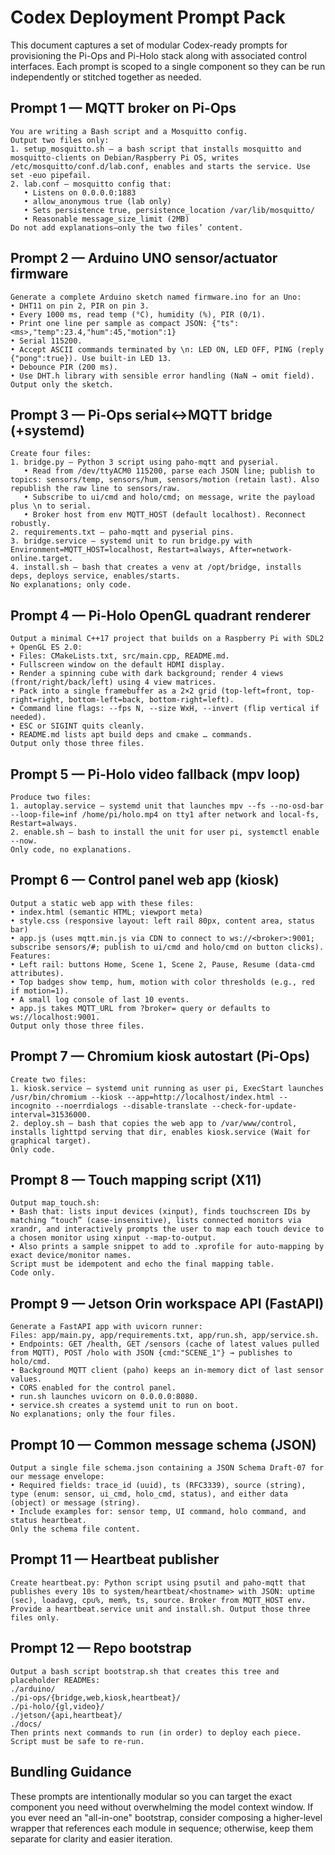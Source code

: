 # Codex Deployment Prompt Pack

This document captures a set of modular Codex-ready prompts for provisioning the Pi-Ops and Pi-Holo stack along with associated control interfaces. Each prompt is scoped to a single component so they can be run independently or stitched together as needed.

## Prompt 1 — MQTT broker on Pi-Ops
```
You are writing a Bash script and a Mosquitto config.
Output two files only:
1. setup_mosquitto.sh – a bash script that installs mosquitto and mosquitto-clients on Debian/Raspberry Pi OS, writes /etc/mosquitto/conf.d/lab.conf, enables and starts the service. Use set -euo pipefail.
2. lab.conf – mosquitto config that:
   • Listens on 0.0.0.0:1883
   • allow_anonymous true (lab only)
   • Sets persistence true, persistence_location /var/lib/mosquitto/
   • Reasonable message_size_limit (2MB)
Do not add explanations—only the two files’ content.
```

## Prompt 2 — Arduino UNO sensor/actuator firmware
```
Generate a complete Arduino sketch named firmware.ino for an Uno:
• DHT11 on pin 2, PIR on pin 3.
• Every 1000 ms, read temp (°C), humidity (%), PIR (0/1).
• Print one line per sample as compact JSON: {"ts":<ms>,"temp":23.4,"hum":45,"motion":1}
• Serial 115200.
• Accept ASCII commands terminated by \n: LED ON, LED OFF, PING (reply {"pong":true}). Use built-in LED 13.
• Debounce PIR (200 ms).
• Use DHT.h library with sensible error handling (NaN → omit field).
Output only the sketch.
```

## Prompt 3 — Pi-Ops serial↔MQTT bridge (+systemd)
```
Create four files:
1. bridge.py – Python 3 script using paho-mqtt and pyserial.
   • Read from /dev/ttyACM0 115200, parse each JSON line; publish to topics: sensors/temp, sensors/hum, sensors/motion (retain last). Also republish the raw line to sensors/raw.
   • Subscribe to ui/cmd and holo/cmd; on message, write the payload plus \n to serial.
   • Broker host from env MQTT_HOST (default localhost). Reconnect robustly.
2. requirements.txt – paho-mqtt and pyserial pins.
3. bridge.service – systemd unit to run bridge.py with Environment=MQTT_HOST=localhost, Restart=always, After=network-online.target.
4. install.sh – bash that creates a venv at /opt/bridge, installs deps, deploys service, enables/starts.
No explanations; only code.
```

## Prompt 4 — Pi-Holo OpenGL quadrant renderer
```
Output a minimal C++17 project that builds on a Raspberry Pi with SDL2 + OpenGL ES 2.0:
• Files: CMakeLists.txt, src/main.cpp, README.md.
• Fullscreen window on the default HDMI display.
• Render a spinning cube with dark background; render 4 views (front/right/back/left) using 4 view matrices.
• Pack into a single framebuffer as a 2×2 grid (top-left=front, top-right=right, bottom-left=back, bottom-right=left).
• Command line flags: --fps N, --size WxH, --invert (flip vertical if needed).
• ESC or SIGINT quits cleanly.
• README.md lists apt build deps and cmake … commands.
Output only those three files.
```

## Prompt 5 — Pi-Holo video fallback (mpv loop)
```
Produce two files:
1. autoplay.service – systemd unit that launches mpv --fs --no-osd-bar --loop-file=inf /home/pi/holo.mp4 on tty1 after network and local-fs, Restart=always.
2. enable.sh – bash to install the unit for user pi, systemctl enable --now.
Only code, no explanations.
```

## Prompt 6 — Control panel web app (kiosk)
```
Output a static web app with these files:
• index.html (semantic HTML; viewport meta)
• style.css (responsive layout: left rail 80px, content area, status bar)
• app.js (uses mqtt.min.js via CDN to connect to ws://<broker>:9001; subscribe sensors/#; publish to ui/cmd and holo/cmd on button clicks).
Features:
• Left rail: buttons Home, Scene 1, Scene 2, Pause, Resume (data-cmd attributes).
• Top badges show temp, hum, motion with color thresholds (e.g., red if motion=1).
• A small log console of last 10 events.
• app.js takes MQTT_URL from ?broker= query or defaults to ws://localhost:9001.
Output only those three files.
```

## Prompt 7 — Chromium kiosk autostart (Pi-Ops)
```
Create two files:
1. kiosk.service – systemd unit running as user pi, ExecStart launches /usr/bin/chromium --kiosk --app=http://localhost/index.html --incognito --noerrdialogs --disable-translate --check-for-update-interval=31536000.
2. deploy.sh – bash that copies the web app to /var/www/control, installs lighttpd serving that dir, enables kiosk.service (Wait for graphical target).
Only code.
```

## Prompt 8 — Touch mapping script (X11)
```
Output map_touch.sh:
• Bash that: lists input devices (xinput), finds touchscreen IDs by matching “touch” (case-insensitive), lists connected monitors via xrandr, and interactively prompts the user to map each touch device to a chosen monitor using xinput --map-to-output.
• Also prints a sample snippet to add to .xprofile for auto-mapping by exact device/monitor names.
Script must be idempotent and echo the final mapping table.
Code only.
```

## Prompt 9 — Jetson Orin workspace API (FastAPI)
```
Generate a FastAPI app with uvicorn runner:
Files: app/main.py, app/requirements.txt, app/run.sh, app/service.sh.
• Endpoints: GET /health, GET /sensors (cache of latest values pulled from MQTT), POST /holo with JSON {cmd:"SCENE_1"} → publishes to holo/cmd.
• Background MQTT client (paho) keeps an in-memory dict of last sensor values.
• CORS enabled for the control panel.
• run.sh launches uvicorn on 0.0.0.0:8080.
• service.sh creates a systemd unit to run on boot.
No explanations; only the four files.
```

## Prompt 10 — Common message schema (JSON)
```
Output a single file schema.json containing a JSON Schema Draft-07 for our message envelope:
• Required fields: trace_id (uuid), ts (RFC3339), source (string), type (enum: sensor, ui_cmd, holo_cmd, status), and either data (object) or message (string).
• Include examples for: sensor temp, UI command, holo command, and status heartbeat.
Only the schema file content.
```

## Prompt 11 — Heartbeat publisher
```
Create heartbeat.py: Python script using psutil and paho-mqtt that publishes every 10s to system/heartbeat/<hostname> with JSON: uptime (sec), loadavg, cpu%, mem%, ts, source. Broker from MQTT_HOST env. Provide a heartbeat.service unit and install.sh. Output those three files only.
```

## Prompt 12 — Repo bootstrap
```
Output a bash script bootstrap.sh that creates this tree and placeholder READMEs:
./arduino/
./pi-ops/{bridge,web,kiosk,heartbeat}/
./pi-holo/{gl,video}/
./jetson/{api,heartbeat}/
./docs/
Then prints next commands to run (in order) to deploy each piece. Script must be safe to re-run.
```

## Bundling Guidance
These prompts are intentionally modular so you can target the exact component you need without overwhelming the model context window. If you ever need an "all-in-one" bootstrap, consider composing a higher-level wrapper that references each module in sequence; otherwise, keep them separate for clarity and easier iteration.
